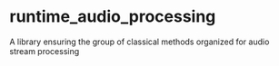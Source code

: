 # runtime_audio_processing
A library ensuring the group of classical methods organized for audio stream processing
